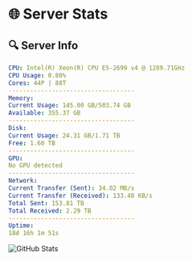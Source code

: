 # 🌐 Server Stats
## 🔍 Server Info
```yaml
CPU: Intel(R) Xeon(R) CPU E5-2699 v4 @ 1289.71GHz
CPU Usage: 0.80%
Cores: 44P | 88T
-----------------------------------
Memory:
Current Usage: 145.00 GB/503.74 GB
Available: 355.37 GB
-----------------------------------
Disk:
Current Usage: 24.31 GB/1.71 TB
Free: 1.60 TB
-----------------------------------
GPU:
No GPU detected
-----------------------------------
Network:
Current Transfer (Sent): 34.02 MB/s
Current Transfer (Received): 133.48 KB/s
Total Sent: 153.81 TB
Total Received: 2.29 TB
-----------------------------------
Uptime:
18d 16h 1m 51s
```
![GitHub Stats](https://img.shields.io/badge/Updated-2025-02-26_14:45:09-blue)